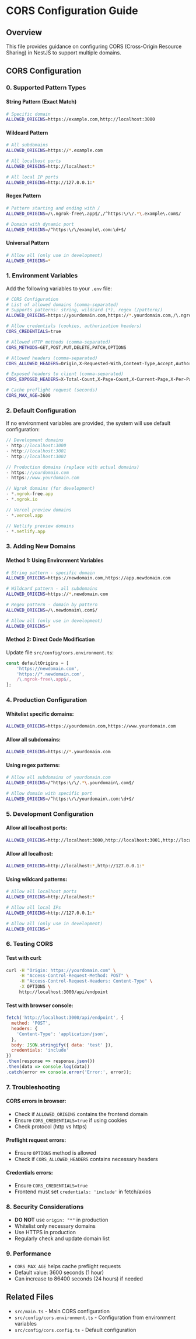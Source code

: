 # CORS Configuration Guide

## Overview
This file provides guidance on configuring CORS (Cross-Origin Resource Sharing) in NestJS to support multiple domains.

## CORS Configuration

### 0. Supported Pattern Types

#### String Pattern (Exact Match)
```bash
# Specific domain
ALLOWED_ORIGINS=https://example.com,http://localhost:3000
```

#### Wildcard Pattern
```bash
# All subdomains
ALLOWED_ORIGINS=https://*.example.com

# All localhost ports
ALLOWED_ORIGINS=http://localhost:*

# All local IP ports
ALLOWED_ORIGINS=http://127.0.0.1:*
```

#### Regex Pattern
```bash
# Pattern starting and ending with /
ALLOWED_ORIGINS=/\.ngrok-free\.app$/,/^https:\/\/.*\.example\.com$/

# Domain with dynamic port
ALLOWED_ORIGINS=/^https:\/\/example\.com:\d+$/
```

#### Universal Pattern
```bash
# Allow all (only use in development)
ALLOWED_ORIGINS=*
```

### 1. Environment Variables
Add the following variables to your `.env` file:

```bash
# CORS Configuration
# List of allowed domains (comma-separated)
# Supports patterns: string, wildcard (*), regex (/pattern/)
ALLOWED_ORIGINS=https://yourdomain.com,https://*.yourdomain.com,/\.ngrok-free\.app$/,*

# Allow credentials (cookies, authorization headers)
CORS_CREDENTIALS=true

# Allowed HTTP methods (comma-separated)
CORS_METHODS=GET,POST,PUT,DELETE,PATCH,OPTIONS

# Allowed headers (comma-separated)
CORS_ALLOWED_HEADERS=Origin,X-Requested-With,Content-Type,Accept,Authorization,X-API-Key,Cache-Control,Pragma

# Exposed headers to client (comma-separated)
CORS_EXPOSED_HEADERS=X-Total-Count,X-Page-Count,X-Current-Page,X-Per-Page

# Cache preflight request (seconds)
CORS_MAX_AGE=3600
```

### 2. Default Configuration
If no environment variables are provided, the system will use default configuration:

```typescript
// Development domains
- http://localhost:3000
- http://localhost:3001
- http://localhost:3002

// Production domains (replace with actual domains)
- https://yourdomain.com
- https://www.yourdomain.com

// Ngrok domains (for development)
- *.ngrok-free.app
- *.ngrok.io

// Vercel preview domains
- *.vercel.app

// Netlify preview domains
- *.netlify.app
```

### 3. Adding New Domains

#### Method 1: Using Environment Variables
```bash
# String pattern - specific domain
ALLOWED_ORIGINS=https://newdomain.com,https://app.newdomain.com

# Wildcard pattern - all subdomains
ALLOWED_ORIGINS=https://*.newdomain.com

# Regex pattern - domain by pattern
ALLOWED_ORIGINS=/\.newdomain\.com$/

# Allow all (only use in development)
ALLOWED_ORIGINS=*
```

#### Method 2: Direct Code Modification
Update file `src/config/cors.environment.ts`:

```typescript
const defaultOrigins = [
    'https://newdomain.com',
    'https://*.newdomain.com',
    /\.ngrok-free\.app$/,
];
```

### 4. Production Configuration

#### Whitelist specific domains:
```bash
ALLOWED_ORIGINS=https://yourdomain.com,https://www.yourdomain.com
```

#### Allow all subdomains:
```bash
ALLOWED_ORIGINS=https://*.yourdomain.com
```

#### Using regex patterns:
```bash
# Allow all subdomains of yourdomain.com
ALLOWED_ORIGINS=/^https:\/\/.*\.yourdomain\.com$/

# Allow domain with specific port
ALLOWED_ORIGINS=/^https:\/\/yourdomain\.com:\d+$/
```

### 5. Development Configuration

#### Allow all localhost ports:
```bash
ALLOWED_ORIGINS=http://localhost:3000,http://localhost:3001,http://localhost:3002,http://127.0.0.1:3000
```

#### Allow all localhost:
```bash
ALLOWED_ORIGINS=http://localhost:*,http://127.0.0.1:*
```

#### Using wildcard patterns:
```bash
# Allow all localhost ports
ALLOWED_ORIGINS=http://localhost:*

# Allow all local IPs
ALLOWED_ORIGINS=http://127.0.0.1:*

# Allow all (only use in development)
ALLOWED_ORIGINS=*
```

### 6. Testing CORS

#### Test with curl:
```bash
curl -H "Origin: https://yourdomain.com" \
     -H "Access-Control-Request-Method: POST" \
     -H "Access-Control-Request-Headers: Content-Type" \
     -X OPTIONS \
     http://localhost:3000/api/endpoint
```

#### Test with browser console:
```javascript
fetch('http://localhost:3000/api/endpoint', {
  method: 'POST',
  headers: {
    'Content-Type': 'application/json',
  },
  body: JSON.stringify({ data: 'test' }),
  credentials: 'include'
})
.then(response => response.json())
.then(data => console.log(data))
.catch(error => console.error('Error:', error));
```

### 7. Troubleshooting

#### CORS errors in browser:
- Check if `ALLOWED_ORIGINS` contains the frontend domain
- Ensure `CORS_CREDENTIALS=true` if using cookies
- Check protocol (http vs https)

#### Preflight request errors:
- Ensure `OPTIONS` method is allowed
- Check if `CORS_ALLOWED_HEADERS` contains necessary headers

#### Credentials errors:
- Ensure `CORS_CREDENTIALS=true`
- Frontend must set `credentials: 'include'` in fetch/axios

### 8. Security Considerations

- **DO NOT** use `origin: "*"` in production
- Whitelist only necessary domains
- Use HTTPS in production
- Regularly check and update domain list

### 9. Performance

- `CORS_MAX_AGE` helps cache preflight requests
- Default value: 3600 seconds (1 hour)
- Can increase to 86400 seconds (24 hours) if needed

## Related Files

- `src/main.ts` - Main CORS configuration
- `src/config/cors.environment.ts` - Configuration from environment variables
- `src/config/cors.config.ts` - Default configuration
